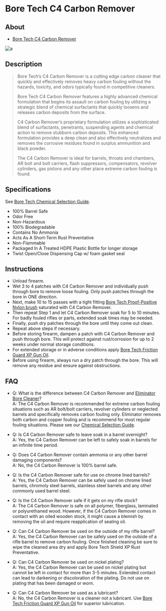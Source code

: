 # Bore Tech C4 Carbon Remover

## About

* [Bore Tech C4 Carbon Remover](https://www.boretech.com/products/c4-carbon-remover)

![a](https://github.com/CumpsD/second-brain/raw/main/assets/shooting/boretech/carbon-remover.jpg "a")

## Description

> Bore Tech’s C4 Carbon Remover is a cutting edge carbon cleaner that quickly and effectively removes heavy carbon fouling without the hazards, toxicity, and odors typically found in competitive cleaners.
>
> Bore Tech C4 Carbon Remover features a highly advanced chemical formulation that begins its assault on carbon fouling by utilizing a strategic blend of chemical surfactants that quickly loosens and releases carbon deposits from the surface.
>
> C4 Carbon Remover’s proprietary formulation utilizes a sophisticated blend of surfactants, penetrants, suspending agents and chemical action to remove stubborn carbon deposits. This enhanced formulation provides a deep clean and also effectively neutralizes and removes the corrosive residues found in surplus ammunition and black powder.
>
> The C4 Carbon Remover is ideal for barrels, throats and chambers, AR bolt and bolt carriers, flash suppressors, compensators, revolver cylinders, gas pistons and any other place extreme carbon fouling is found.

## Specifications

See [Bore Tech Chemical Selection Guide](https://github.com/CumpsD/second-brain/raw/main/assets/shooting/boretech/Chemical-Selection-Guide.pdf).

* 100% Barrel Safe
* Odor Free
* Non-Hazardous
* 100% Biodegradable
* Contains No Ammonia
* Acts As A Short-Term Rust Preventative
* Non-Flammable
* Packaged In A Treated HDPE Plastic Bottle for longer storage
* Twist Open/Close Dispensing Cap w/ foam gasket seal

## Instructions

* Unload firearm.
* Wet 3 to 4 patches with C4 Carbon Remover and individually push through bore to remove loose fouling. Only push patches through the bore in ONE direction.
* Next, make 10 to 15 passes with a tight fitting [Bore Tech Proof-Positive Nylon brush](https://github.com/CumpsD/second-brain/blob/main/Shooting/Cleaning/Bore%20Tech%20Proof-Positive%20Nylon%20Bore%20Brush.md) saturated with C4 Carbon Remover.
* Then repeat Step 1 and let C4 Carbon Remover soak for 5 to 10 minutes. For badly fouled rifles or parts, extended soak times may be needed.
* Finally, push dry patches through the bore until they come out clean.
* Repeat above steps if necessary.
* Before storing firearm, dampen a patch with C4 Carbon Remover and push through bore. This will protect against rust/corrosion for up to 2 weeks under normal storage conditions.
* For extended storage or in adverse conditions apply [Bore Tech Friction Guard XP Gun Oil](https://github.com/CumpsD/second-brain/blob/main/Shooting/Cleaning/Bore%20Tech%20Friction%20Guard%20XP%20Gun%20Oil.md).
* Before using firearm, always run a dry patch through the bore. This will remove any residue and ensure against obstructions.

## FAQ

* Q: What is the difference between C4 Carbon Remover and [Eliminator Bore Cleaner](https://github.com/CumpsD/second-brain/blob/main/Shooting/Cleaning/Bore%20Tech%20Eliminator%20Bore%20Cleaner.md)? \
  A: The C4 Carbon Remover is recommended for extreme carbon fouling situations such as AR bolt/bolt carriers, revolver cylinders or neglected barrels and specifically removes carbon fouling only. Eliminator removes both carbon and copper fouling and is recommend for most regular fouling situations. Please see our [Chemical Selection Guide](https://github.com/CumpsD/second-brain/raw/main/assets/shooting/boretech/Chemical-Selection-Guide.pdf).

* Q: Is C4 Carbon Remover safe to leave soak in a barrel overnight? \
  A: Yes, the C4 Carbon Remover can be left to safely soak in barrels for an infinite time period.

* Q: Does C4 Carbon Remover contain ammonia or any other barrel damaging components? \
  A: No, the C4 Carbon Remover is 100% barrel safe.

* Q: Is the C4 Carbon Remover safe for use on chrome lined barrels? \
  A: Yes, the C4 Carbon Remover can be safely used on chrome lined barrels, chromoly steel barrels, stainless steel barrels and any other commonly used barrel steel.

* Q: Is the C4 Carbon Remover safe if it gets on my rifle stock? \
  A: The C4 Carbon Remover is safe on all polymer, fiberglass, laminated or polyurethaned wood. However, if the C4 Carbon Remover comes in contact with an oiled wooden stock, it might cause a blemish by removing the oil and require reapplication of sealing oil.

* Q: Can C4 Carbon Remover be used on the outside of my rifle barrel? \
  A: Yes, the C4 Carbon Remover can be safely used on the outside of a rifle barrel to remove carbon fouling. Once finished cleaning be sure to wipe the cleaned area dry and apply Bore Tech Shield XP Rust Preventative.

* Q: Can C4 Carbon Remover be used on nickel plating? \
  A: Yes, the C4 Carbon Remover can be used on nickel plating but cannot be left in contact for more than 3-5 minutes. Extended contact can lead to darkening or discoloration of the plating. Do not use on plating that has been damaged or worn.

* Q: Can C4 Carbon Remover be used as a lubricant? \
  A: No, the C4 Carbon Remover is a cleaner not a lubricant. Use [Bore Tech Friction Guard XP Gun Oil](https://github.com/CumpsD/second-brain/blob/main/Shooting/Cleaning/Bore%20Tech%20Friction%20Guard%20XP%20Gun%20Oil.md) for superior lubrication.
